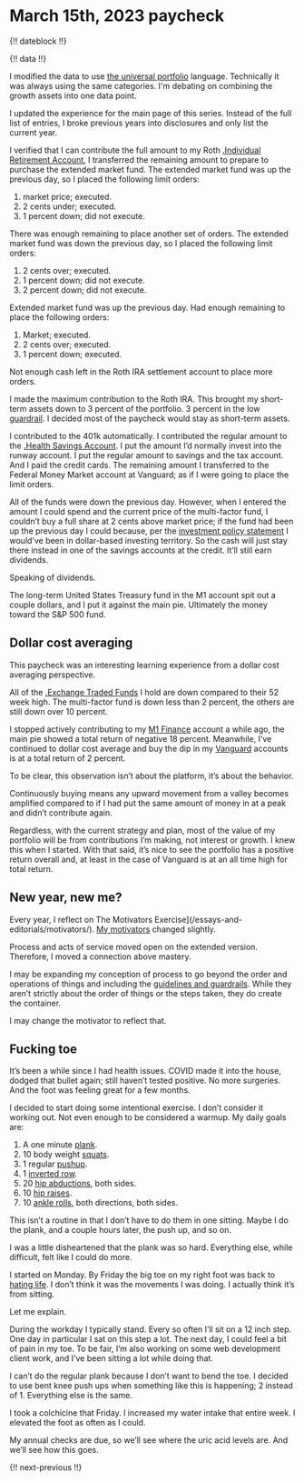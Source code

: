 # March 15th, 2023 paycheck

{!! dateblock !!}

{!! data !!}

I modified the data to use [the universal portfolio](/essays-and-editorials/finances/the-universal-portfolio/) language. Technically it was always using the same categories. I'm debating on combining the growth assets into one data point.

I updated the experience for the main page of this series. Instead of the full list of entries, I broke previous years into disclosures and only list the current year.

I verified that I can contribute the full amount to my Roth [.Individual Retirement Account](IRA), I transferred the remaining amount to prepare to purchase the extended market fund. The extended market fund was up the previous day, so I placed the following limit orders: 

1. market price; executed.
2. 2 cents under; executed.
3. 1 percent down; did not execute.

There was enough remaining to place another set of orders. The extended market fund was down the previous day, so I placed the following limit orders:

1. 2 cents over; executed.
2. 1 percent down; did not execute.
3. 2 percent down; did not execute.

Extended market fund was up the previous day. Had enough remaining to place the following orders:

1. Market; executed.
2. 2 cents over; executed.
3. 1 percent down; executed.

Not enough cash left in the Roth IRA settlement account to place more orders.

I made the maximum contribution to the Roth IRA. This brought my short-term assets down to 3 percent of the portfolio. 3 percent in the low [guardrail](/essays-and-editorials/guidelines-and-guardrails/). I decided most of the paycheck would stay as short-term assets.

I contributed to the 401k automatically. I contributed the regular amount to the [.Health Savings Account](HSA). I put the amount I’d normally invest into the runway account. I put the regular amount to savings and the tax account. And I paid the credit cards. The remaining amount I transferred to the Federal Money Market account at Vanguard; as if I were going to place the limit orders.

All of the funds were down the previous day. However, when I entered the amount I could spend and the current price of the multi-factor fund, I couldn’t buy a full share at 2 cents above market price; if the fund had been up the previous day I could because, per the [investment policy statement](/experiences/finances/investment-policy/#investments) I would’ve been in dollar-based investing territory. So the cash will just stay there instead in one of the savings accounts at the credit. It’ll still earn dividends.

Speaking of dividends. 

The long-term United States Treasury fund in the M1 account spit out a couple dollars, and I put it against the main pie. Ultimately the money toward the S&P 500 fund.

## Dollar cost averaging 

This paycheck was an interesting learning experience from a dollar cost averaging perspective. 

All of the [.Exchange Traded Funds](ETFs) I hold are down compared to their 52 week high. The multi-factor fund is down less than 2 percent, the others are still down over 10 percent.

I stopped actively contributing to my [M1 Finance](https://m1.com ) account a while ago, the main pie showed a total return of negative 18 percent. Meanwhile, I’ve continued to dollar cost average and buy the dip in my [Vanguard](https://investor.vanguard.com/home) accounts is at a total return of 2 percent.

To be clear, this observation isn’t about the platform, it’s about the behavior. 

Continuously buying means any upward movement from a valley becomes amplified compared to if I had put the same amount of money in at a peak and didn’t contribute again.

Regardless, with the current strategy and plan, most of the value of my portfolio will be from contributions I’m making, not interest or growth. I knew this when I started. With that said, it’s nice to see the portfolio has a positive return overall and, at least in the case of Vanguard is at an all time high for total return.

## New year, new me?

Every year, I reflect on The Motivators Exercise](/essays-and-editorials/motivators/). [My motivators](/experiences/the-self/#motivators-exercise-results/) changed slightly.

Process and acts of service moved open on the extended version. Therefore, I moved a connection above mastery. 

I may be expanding my conception of process to go beyond the order and operations of things and including the [guidelines and guardrails](/essays-and-editorials/guidelines-and-guardrails/). While they aren’t strictly about the order of things or the steps taken, they do create the container.

I may change the motivator to reflect that.

## Fucking toe

It’s been a while since I had health issues. COVID made it into the house, dodged that bullet again; still haven’t tested positive. No more surgeries. And the foot was feeling great for a few months.

I decided to start doing some intentional exercise. I don’t consider it working out. Not even enough to be considered a warmup. My daily goals are:

1. A one minute [plank](https://en.m.wikipedia.org/wiki/Plank_(exercise)).
2. 10 body weight [squats](https://youtu.be/BZ1TUVr4LFk).
3. 1 regular [pushup](https://m.youtube.com/watch?v=IODxDxX7oi4).
4. 1 [inverted row](https://en.m.wikipedia.org/wiki/Inverted_row).
5. 20 [hip abductions](https://youtu.be/cz1gh_aYn5k), both sides.
6. 10 [hip raises](https://youtu.be/UPcXgTL09lU).
7. 10 [ankle rolls](https://youtu.be/J9YA1_f_juA), both directions, both sides.

This isn’t a routine in that I don’t have to do them in one sitting. Maybe I do the plank, and a couple hours later, the push up, and so on.

I was a little disheartened that the plank was so hard. Everything else, while difficult, felt like I could do more.

I started on Monday. By Friday the big toe on my right foot was back to [hating life](/experiences/finances/paycheck-to-paycheck/20230101/#health-and-wellness). I don’t think it was the movements I was doing. I actually think it’s from sitting.

Let me explain.

During the workday I typically stand. Every so often I’ll sit on a 12 inch step. One day in particular I sat on this step a lot. The next day, I could feel a bit of pain in my toe. To be fair, I’m also working on some web development client work, and I’ve been sitting a lot while doing that.

I can’t do the regular plank because I don’t want to bend the toe. I decided to use bent knee push ups when something like this is happening; 2 instead of 1. Everything else is the same.

I took a colchicine that Friday. I increased my water intake that entire week. I elevated the foot as often as I could. 

My annual checks are due, so we’ll see where the uric acid levels are. And we’ll see how this goes.

{!! next-previous !!}
